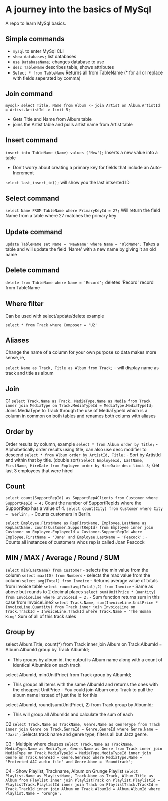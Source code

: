 # A journey into the basics of MySql

A repo to learn MySql basics.

## Simple commands

* `mysql` to enter MySql CLI
* `show databases;` list databases
* `use DatabaseName;` changes database to use
* `desc TableName` describes table, shows attributes
* `Select * from TableName` Returns all from TableName (* for all or replace with fields seperated by comma)

## Join command
`mysql> select Title, Name from Album
    -> join Artist on Album.ArtistId = Artist.ArtistId
    -> limit 5;`

* Gets Title and Name from Album table
* joins the Artist table and pulls artist name from Artist table

## Insert command
`insert into TableName (Name) values ('New');` Inserts a new value into a table

* Don't worry about creating a primary key for fields that include an Auto-Increment 

`select last_insert_id();` will show you the last intserted ID

## Select command
`select Name FROM TableName where PrimaryKeyId = 27;` Will return the field Name from a table where 27 matches the primary key


## Update command
`update TableName set Name = 'NewName' where Name = 'OldName';` Takes a table and will update the field 'Name' with a new name by giving it an old name

## Delete command
`delete from TableName where Name = ‘Record’;` deletes 'Record' record from TableName

## Where filter
Can be used with select/update/delete example

`select * from Track where Composer = 'U2'`

## Aliases
Change the name of a column for your own purpose so data makes more sense, ie,

`select Name as Track, Title as Album from Track;` - will display name as track and title as album

## Join
C1
`select Track.Name as Track, MediaType.Name as Media from Track inner join MediaType on Track.MediaTypeId = MediaType.MediaTypeId;`
Joins MediaType to Track through the use of MediaTypeId which is a column in common on both tables and renames both colums with aliases

## Order by
Order results by column, example
`select * from Album order by Title;` - Alphabetically order results using title, can also use desc modifier to descend
`select * from Album order by ArtistId, Title;` - Sort by ArtistId and within that by title. (double sort)
`Select EmployeeId, LastName, FirstName, HireDate from Employee order by HireDate desc limit 3;` Get last 3 employees that were hired

## Count
`select count(SupportRepId) as SupportRep4Clients from Customer where SupportRepId = 4;` Count the number of SupportRepIds where the SupportRep has a value of 4.
`select count(City) from Customer where City = 'Berlin';` - Counts customers in Berlin.

`select Employee.FirstName as RepFirstName, Employee.LastName as RepLastName, count(Customer.SupportRepId) from Employee inner join Customer on Employee.EmployeeId = Customer.SupportRepId where Employee.FirstName = 'Jane' and Employee.LastName = 'Peacock';` - Counts all instances of customers whos rep is called Joan Peacock

## MIN / MAX / Average / Round / SUM
`select min(LastName) from Customer` - selects the min value from the column
`select max(ID) from Numbers` - selects the max value from the column
`select avg(Total) from Invoice` - Returns average value of totals from invoice table
`select round(avg(Total),2) from Invoice` - Same as above but rounds to 2 decimal places
`select sum(UnitPrice * Quantity) from InvoiceLine where InvoiceId = 2;` - Sum function returns sum in this case from InvoiceLine2
`select Track.Name, sum(InvoiceLine.UnitPrice * InvoiceLine.Quantity) from Track inner join InvoiceLine on Track.TrackId = InvoiceLine.TrackId where Track.Name = "The Woman King"` Sum of all of this track sales

## Group by
select Album.Title, count(*) from Track
inner join Album on Track.AlbumId = Album.AlbumId
group by Track.AlbumId;

* This groups by album id. the output is Album name along with a count of identical AlbumIds on each track

select AlbumId, min(UnitPrice) from Track
group by AlbumId;

* This groups all items with the same AlbumId and returns the ones with the cheapest UnitPrice - You could join Album onto Track to pull the album name instead of just the Id for this

select AlbumId, round(sum(UnitPrice), 2) from Track
group by AlbumId;

* This will group all AlbumIds and calculate the sum of each

C2
`select Track.Name as TrackName, Genre.Name as GenreType from Track inner join Genre on Track.GenreId = Genre.GenreId where Genre.Name = 'Jazz';`
Selects track name and genre type, filters all but Jazz genre.

C3 - Multiple where clauses
`select Track.Name as TrackName, MediaType.Name as MediaType, Genre.Name as Genre from Track inner join MediaType on Track.MediaTypeId = MediaType.MediaTypeId inner join Genre on Track.GenreId = Genre.GenreId where MediaType.Name = 'Protected AAC audio file' and Genre.Name = 'Soundtrack';`

C4 - Show Playlist, Trackname, Album on Grunge Playlist
`select Playlist.Name as PlayListName, Track.Name as Track, Album.Title as Album from Playlist inner join PlaylistTrack on Playlist.PlaylistId = PlaylistTrack.PlaylistId inner join Track on PlaylistTrack.TrackId = Track.TrackId inner join Album on Track.AlbumId = Album.AlbumId where Playlist.Name = 'Grunge';`
